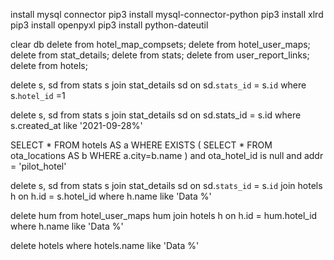 install mysql connector
pip3 install mysql-connector-python
pip3 install xlrd
pip3 install openpyxl
pip3 install python-dateutil

clear db
delete from hotel_map_compsets;
delete from hotel_user_maps;
delete from stat_details;
delete from stats;
delete from user_report_links;
delete from hotels;

delete s, sd
from stats s
join stat_details sd on sd.`stats_id` = s.`id`
where s.`hotel_id` =1

delete s, sd
from stats s
join stat_details sd on sd.stats_id = s.id
where s.created_at like '2021-09-28%'

SELECT *
FROM hotels AS a
WHERE EXISTS (
  SELECT *
  FROM ota_locations AS b 
  WHERE a.city=b.name
)
and ota_hotel_id is null 
and addr = 'pilot_hotel'


delete s, sd
from stats s
join stat_details sd on sd.`stats_id` = s.`id`
join hotels h on h.id = s.hotel_id
where h.name like 'Data %'


delete hum
from hotel_user_maps hum
join hotels h on h.id = hum.hotel_id
where h.name like 'Data %'

delete hotels where hotels.name like 'Data %'